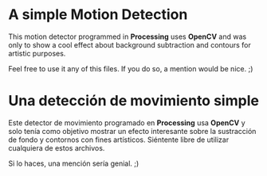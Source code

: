 # A simple Motion Detection

This motion detector programmed in **Processing** uses **OpenCV**  and was only to show a cool effect about background subtraction and contours for artistic purposes.

Feel free to use it any of this files. If you do so, a mention would be nice. ;)

# Una detección de movimiento simple
Este detector de movimiento programado en **Processing** usa **OpenCV** y solo tenía como objetivo mostrar un efecto interesante sobre la sustracción de fondo y contornos con fines artísticos.
Siéntente libre de utilizar cualquiera de estos archivos. 

Si lo haces, una mención sería genial. ;)
